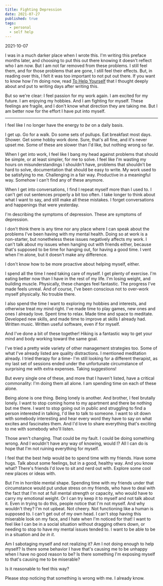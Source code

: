```yaml
---
title: Fighting Depression
date: 2021-07-27
published: true
tags:
  - personal
  - self help
---
```


2021-10-07

I was in a much darker place when I wrote this. I'm writing this preface months
later, and choosing to put this out there knowing it doesn't reflect who I am
now. But I am not far removed from these problems. I still feel them, and for
those problems that are gone, I still feel their effects. But, in reading over
this, I felt it was too important to not put out there. If you want to know how
I'm doing now, read [To Help Yourself](./to-help-yourself.html) that I thought
deeply about and put to writing days after writing this.

But so we're clear: I feel passion for my work again. I am excited for my
future. I am enjoying my hobbies. And I am fighting for myself. These feelings
are fragile, and I don't know what direction they are taking me. But I am better
now for the effort I have put into myself.

---

I feel like I no longer have the energy to _be_ on a daily basis.

I get up. Go for a walk. Do some sets of pullups. Eat breakfast most days.
Shower. Get some hobby work done. Sure, that's all fine, and it's never upset
me. Some of these are slower than I'd like, but nothing wrong so far.

When I get into work, I feel like I bang my head against problems that should be
simple, or at least simpler, for me to solve. I feel like I'm wasting my hours
on misunderstandings I shouldn't have, problems that shouldn't be hard to solve,
documentation that should be easy to write. My work used to be satisfying to me.
Challenging in a fair way. Productive in a meaningful way. Somehow I can't find
any of these anymore.

When I get into conversations, I find I repeat myself more than I used to. I
can't get out sentences properly a bit too often. I take longer to think about
what I want to say, and still make all these mistakes. I forget conversations
and happenings that were yesterday.

I'm describing the symptoms of depression. These are symptoms of depression.

I don't think there is any time nor any place where I can speak about the
problems I've been having with my mental health. Doing so at work is a
non-starter, but nonetheless these issues negatively affects my work. I can't
talk about my issues when hanging out with friends either, because that's
supposed to be time for hanging out, for having a good time. I vent when I'm
alone, but it doesn't make any difference.

I don't know how to be more proactive about helping myself, either.

I spend all the time I need taking care of myself. I get plenty of exercise. I'm
eating better now than I have in the rest of my life. I'm losing weight, and
building muscle. Physically, these changes feel fantastic. The progress I've
made feels unreal. And of course, I've been conscious not to over-work myself
physically. No trouble there.

I also spend the time I want to exploring my hobbies and interests, and
otherwise treat my mind right. I've made time to play games, new ones and ones I
already love. Spent time to relax. Made time and space to meditate. Developed
new skills, and made time to improve at skills I already had. Written music.
Written useful software, even if for myself.

And I've done a bit of these together! Hiking is a fantastic way to get your
mind and body working toward the same goal.

I've tried a pretty wide variety of other management strategies too. Some of
what I've already listed are quality distractions. I mentioned meditation
already. I tried therapy for a time- I'm still looking for a different
therapist, as my last set of sessions ended under the unfortunate circumstance
of surprising me with extra expenses. Taking suggestions!

But every single one of these, and more that I haven't listed, have a critical
commonality: I'm doing them all alone. I am spending time on each of these
alone.

Being alone is one thing. Being lonely is another. And brother, I feel brutally
lonely. I want to stop coming home to my apartment and there be nothing but me
there. I want to stop going out in public and struggling to find a person
interested in talking, I'd like to talk to someone. I want to sit down with
somebody interesting and hear every word they have to say on what excites and
fascinates them. And I'd love to share everything that's exciting to me with
somebody who'll listen.

Those aren't changing. That could be my fault. I could be doing something wrong.
And I wouldn't have any way of knowing, would I? All I can do is hope that I'm
not ruining everything for myself.

I feel that the best help would be to spend time with my friends. Have some
hugs. Talk about some feelings, but in a good, healthy way. And you know what?
There's friends I'd love to sit and nerd out with. Explore some cool new places
or ideas with.

But I'm in horrible mental shape. Spending time with my friends under that
circumstance would put undue stress on my friends, who have to deal with the
fact that I'm not at full mental strength or capacity, who would have to carry
my emotional weight. Or I can try keep it to myself and not talk about it. Even
in trying to do this, people notice that I'm not myself. And why wouldn't they?
I'm not upbeat. Not cheery. Not functioning like a human is supposed to. I can't
get out of my own head. I can't stop having this miserable look on my face, and
I hate when I'm noticed for that! I want to feel like I can be in a social
situation without dragging others down, or needing to stop to have my mental
issues tended to. I want to be able to be in a situation and _be in it_.

Am I sabotaging myself and not realizing it? Am I not doing enough to help
myself? Is there some behavior I have that's causing me to be unhappy when I
have no good reason to be? Is there something I'm exposing myself to that's
causing me to be miserable?

Is it reasonable to feel this way?

Please stop noticing that something is wrong with me. I already know.

